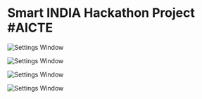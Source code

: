 Smart INDIA Hackathon Project #AICTE
====================================

![Settings Window](https://raw.github.com/anandwana001/master/Naksh-SIH17/Screenshots/device-2017-04-02-153537.png)

![Settings Window](https://raw.github.com/anandwana001/master/Naksh-SIH17/Screenshots/device-2017-04-02-153553.png)

![Settings Window](https://raw.github.com/anandwana001/master/Naksh-SIH17/Screenshots/device-2017-04-02-153706.png)

![Settings Window](https://raw.github.com/anandwana001/master/Naksh-SIH17/Screenshots/device-2017-04-02-164410.png)
